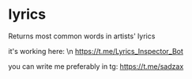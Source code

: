 # lyrics
Returns most common words in artists' lyrics

it's working here: \n
https://t.me/Lyrics_Inspector_Bot

you can write me preferably in tg: https://t.me/sadzax
